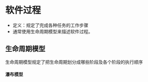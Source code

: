 # 软件过程

- 定义：规定了完成各种任务的工作步骤
- 通常使用生命周期模型来描述软件过程。
## 生命周期模型
生命周期模型规定了把生命周期划分成哪些阶段及各个阶段的执行顺序
#### 瀑布模型

